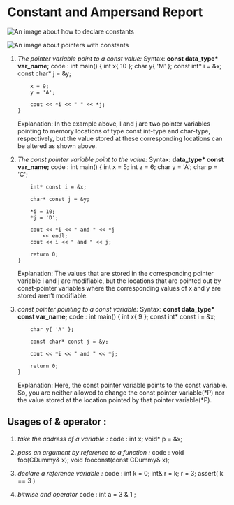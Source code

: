 # Constant and Ampersand Report

![An image about how to declare constants](https://media.geeksforgeeks.org/wp-content/uploads/20201223212505/t1.png)

![An image about pointers with constants](https://www.geeksforgeeks.org/wp-content/uploads/PointersWithConstants-768x401.png)

1.  _The pointer variable point to a const value:_
    Syntax:
    **const data_type\* var_name;**
    code :
    int main()
    {
    int x{ 10 };
    char y{ 'M' };
    const int* i = &x;
    const char* j = &y;

            x = 9;
            y = 'A';

            cout << *i << " " << *j;
        }

    Explanation:
    In the example above, I and j are two pointer variables pointing to memory locations of type const int-type and char-type, respectively, but the value stored at these corresponding locations can be altered as shown above.

2.  _The const pointer variable point to the value:_
    Syntax:
    **data_type\* const var_name;**
    code :
    int main()
    {
    int x = 5;
    int z = 6;
    char y = 'A';
    char p = 'C';

            int* const i = &x;

            char* const j = &y;

            *i = 10;
            *j = 'D';

            cout << *i << " and " << *j
                << endl;
            cout << i << " and " << j;

            return 0;
        }

    Explanation:
    The values that are stored in the corresponding pointer variable i and j are modifiable, but the locations that are pointed out by const-pointer variables where the corresponding values of x and y are stored aren’t modifiable.

3.  _const pointer pointing to a const variable:_
    Syntax:
    **const data_type\* const var_name;**
    code :
    int main()
    {
    int x{ 9 };
    const int\* const i = &x;

            char y{ 'A' };

            const char* const j = &y;

            cout << *i << " and " << *j;

            return 0;
        }

    Explanation:
    Here, the const pointer variable points to the const variable. So, you are neither allowed to change the const pointer variable(*P) nor the value stored at the location pointed by that pointer variable(*P).

## Usages of **&** operator :

1. _take the address of a variable :_
   code :
   int x;
   void\* p = &x;

2. _pass an argument by reference to a function :_
   code :
   void foo(CDummy& x);
   void fooconst(const CDummy& x);

3. _declare a reference variable :_
   code :
   int k = 0;
   int& r = k;
   r = 3;
   assert( k == 3 )

4. _bitwise and operator_
   code :
   int a = 3 & 1 ;
